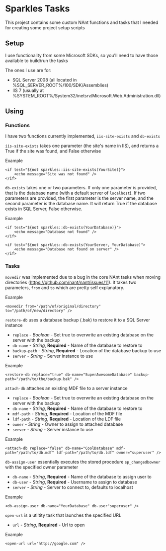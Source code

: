 Sparkles Tasks
==============

This project contains some custom NAnt functions and tasks that I needed for creating some project setup scripts

Setup
-----

I use functionality from some Microsoft SDKs, so you'll need to have those available to build/run the tasks

The ones I use are for:

* SQL Server 2008 (all located in %SQL_SERVER_ROOT%/100/SDK/Assemblies)
* IIS 7 (usually at %SYSTEM_ROOT%/System32/inetsrv/Microsoft.Web.Administration.dll)

Using
-----

### Functions

I have two functions currently implemented, `iis-site-exists` and `db-exists`

`iis-site-exists` takes one parameter (the site's name in IIS), and returns a True if the site was found, and False otherwise

Example

	<if test="${not sparkles::iis-site-exists(YourSite)}">
		<echo message="Site was not found" />
	</if>

`db-exists` takes one or two parameters. If only one parameter is provided, that is the database name (with a default server of `localhost`). 
If two parameters are provided, the first parameter is the server name, and the second parameter is the database name. It will
return True if the database exists in SQL Server, False otherwise.

Example

	<if test="${not sparkles::db-exists(YourDatabase)}">
		<echo message="Database not found" />
	</if>
	
	<if test="${not sparkles::db-exists(YourServer, YourDatabase)">
		<echo message="Database not found on server" />
	</if>
	
### Tasks

`movedir` was implemented due to a bug in the core NAnt tasks when moving directories (https://github.com/nant/nant/issues/11). It takes
two parameters, `from` and `to` which are pretty self explanatory.

Example

	<movedir from="/path/of/original/directory" to="/path/of/new/directory" />
	
`restore-db` uses a database backup (.bak) to restore it to a SQL Server instance

* `replace` - *Boolean* - Set true to overwrite an existing database on the server with the backup
* `db-name` - *String*, **Required** - Name of the database to restore to
* `backup-path` - *String*, **Required** - Location of the database backup to use
* `server` - *String* - Server instance to use

Example

	<restore-db replace="true" db-name="SuperAwesomeDatabase" backup-path="/path/to/the/backup.bak" />

`attach-db` attaches an existing MDF file to a server instance

* `replace` - *Boolean* - Set true to overwrite an existing database on the server with the backup
* `db-name` - *String*, **Required** - Name of the database to restore to
* `mdf-path` - *String*, **Required** - Location of the MDF file
* `ldf-path` - *String*, **Required** - Location of the LDF file
* `owner` - *String* - Owner to assign to attached database
* `server` - *String* - Server instance to use

Example

	<attach-db replace="false" db-name="CoolDatabase" mdf-path="/path/to/db.mdf" ldf-path="/path/to/db.ldf" owner="superuser" />

`db-assign-user` essentially executes the stored procedure `sp_changedbowner` with the specified owner parameter

* `db-name` - *String*, **Required** - Name of the database to assign user to
* `db-user` - *String*, **Required** - Username to assign to database
* `server` - *String* - Server to connect to, defaults to localhost

Example

	<db-assign-user db-name="YourDatabase" db-user"superuser" />
	
`open-url` is a utiltity task that launches the specified URL

* `url` - *String*, **Required** - Url to open

Example

	<open-url url="http://google.com" />